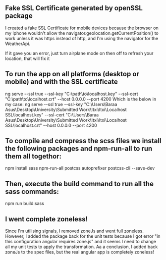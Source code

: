 ## Fake SSL Certificate generated by openSSL package 

I created a fake SSL Certificate for mobile devices because the browser on my Iphone wouldn't allow the navigator.geolocation.getCurrentPosition() to work
unless it was https instead of http, and I'm using the navigator for the WeatherApi.

If it gave you an error, just turn airplane mode on then off to refresh your location, that will fix it

## To run the app on all platforms (desktop or mobile) and with the SSL certificate

ng serve --ssl true --ssl-key "C:\path\to\localhost.key" --ssl-cert "C:\path\to\localhost.crt" --host 0.0.0.0 --port 4200
Which is the below in my case:
ng serve --ssl true --ssl-key "C:\Users\Baraa Asus\Desktop\University\Submitted Work\Itxi\Itxi\Localhost SSL\localhost.key" --ssl-cert "C:\Users\Baraa Asus\Desktop\University\Submitted Work\Itxi\Itxi\Localhost SSL\localhost.crt" --host 0.0.0.0 --port 4200


## To compile and compress the scss files we install the following packages and npm-run-all to run them all togethor:

npm install sass npm-run-all postcss autoprefixer postcss-cli --save-dev

## Then, execute the build command to run all the sass commands:

npm run build:sass

## I went complete zoneless!

Since I'm utilising signals, I removed zoneJs and went full zoneless. However, I added the package back for the unit tests because I got error "in this configuration angular requires zone.js" and it seems I need to change all my unit tests to apply the transformation. Aa a conclusion, I added back zoneJs to the spec files, but the real angular app is completely zoneless!
